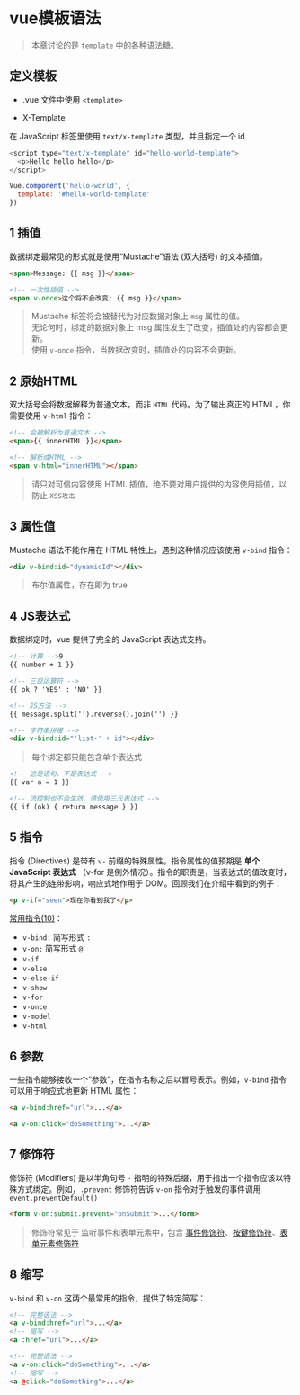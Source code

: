 # vue模板语法

> 本章讨论的是 `template` 中的各种语法糖。

<!-- toc -->

## 定义模板

- .vue 文件中使用 `<template>`

- X-Template

在 JavaScript 标签里使用 `text/x-template` 类型，并且指定一个 id

```js
<script type="text/x-template" id="hello-world-template">
  <p>Hello hello hello</p>
</script>

Vue.component('hello-world', {
  template: '#hello-world-template'
})
```

## 1 插值

数据绑定最常见的形式就是使用“Mustache”语法 (双大括号) 的文本插值。

```html
<span>Message: {{ msg }}</span>

<!-- 一次性插值 -->
<span v-once>这个将不会改变: {{ msg }}</span>
```

> Mustache 标签将会被替代为对应数据对象上 `msg` 属性的值。   
> 无论何时，绑定的数据对象上 msg 属性发生了改变，插值处的内容都会更新。   
> 使用 `v-once` 指令，当数据改变时，插值处的内容不会更新。

## 2 原始HTML

双大括号会将数据解释为普通文本，而非 `HTML` 代码。为了输出真正的 HTML，你需要使用 `v-html` 指令：

```html
<!-- 会被解析为普通文本 -->
<span>{{ innerHTML }}</span>

<!-- 解析成HTML -->
<span v-html="innerHTML"></span>
```

> 请只对可信内容使用 HTML 插值，绝不要对用户提供的内容使用插值，以防止 `XSS攻击`

## 3 属性值

Mustache 语法不能作用在 HTML 特性上，遇到这种情况应该使用 `v-bind` 指令：

```html
<div v-bind:id="dynamicId"></div>
```

> 布尔值属性，存在即为 true

## 4 JS表达式

数据绑定时，vue 提供了完全的 JavaScript 表达式支持。

```html
<!-- 计算 -->9
{{ number + 1 }}

<!-- 三目运算符 -->
{{ ok ? 'YES' : 'NO' }}

<!-- JS方法 -->
{{ message.split('').reverse().join('') }}

<!-- 字符串拼接 -->
<div v-bind:id="'list-' + id"></div>
```

> 每个绑定都只能包含单个表达式

```html
<!-- 这是语句，不是表达式 -->
{{ var a = 1 }}

<!-- 流控制也不会生效，请使用三元表达式 -->
{{ if (ok) { return message } }}
```

## 5 指令

指令 (Directives) 是带有 `v-` 前缀的特殊属性。指令属性的值预期是 __单个 JavaScript 表达式__ （v-for 是例外情况）。指令的职责是，当表达式的值改变时，将其产生的连带影响，响应式地作用于 DOM。回顾我们在介绍中看到的例子：

```html
<p v-if="seen">现在你看到我了</p>
```

[常用指令(10)](./常用Api概览.md)：

- `v-bind:` 简写形式 `:`
- `v-on:` 简写形式 `@`
- `v-if`
- `v-else`
- `v-else-if`
- `v-show`
- `v-for`
- `v-once`
- `v-model`
- `v-html`

## 6 参数

一些指令能够接收一个“参数”，在指令名称之后以冒号表示。例如，`v-bind` 指令可以用于响应式地更新 HTML 属性：

```html
<a v-bind:href="url">...</a>

<a v-on:click="doSomething">...</a>
```

## 7 修饰符

修饰符 (Modifiers) 是以半角句号 `·` 指明的特殊后缀，用于指出一个指令应该以特殊方式绑定。例如，`.prevent` 修饰符告诉 `v-on` 指令对于触发的事件调用 `event.preventDefault()`

```html
<form v-on:submit.prevent="onSubmit">...</form>
```

> 修饰符常见于 监听事件和表单元素中，包含 [事件修饰符](./监听事件.md#事件修饰符)、[按键修饰符](./监听事件.md#按键修饰符)、[表单元素修饰符]()

## 8 缩写

`v-bind` 和 `v-on` 这两个最常用的指令，提供了特定简写：

```html
<!-- 完整语法 -->
<a v-bind:href="url">...</a>
<!-- 缩写 -->
<a :href="url">...</a>

<!-- 完整语法 -->
<a v-on:click="doSomething">...</a>
<!-- 缩写 -->
<a @click="doSomething">...</a>
```
